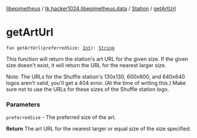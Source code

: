 [libepimetheus](../../index.md) / [tk.hacker1024.libepimetheus.data](../index.md) / [Station](index.md) / [getArtUrl](./get-art-url.md)

# getArtUrl

`fun getArtUrl(preferredSize: `[`Int`](https://kotlinlang.org/api/latest/jvm/stdlib/kotlin/-int/index.html)`): `[`String`](https://kotlinlang.org/api/latest/jvm/stdlib/kotlin/-string/index.html)

This function will return the station's art URL for the given size. If the given size
doesn't exist, it will return the URL for the nearest larger size.

Note: The URLs for the Shuffle station's 130x130, 600x600, and 640x640 logos aren't valid,
    you'll get a 404 error. (At the time of writing this.) Make sure not to use the URLs
    for these sizes of the Shuffle station logo.

### Parameters

`preferredSize` - The preferred size of the art.

**Return**
The art URL for the nearest larger or equal size of the size specified.

